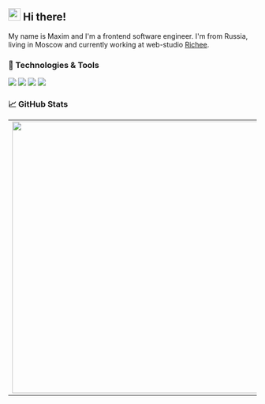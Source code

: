 ## <img src="https://raw.githubusercontent.com/extremecodetv/extremecodetv/master/wave.gif" width="25px"> Hi there! 

My name is Maxim and I'm a frontend software engineer. I'm from Russia, living in Moscow and currently working at web-studio [Richee](https://richbee.ru/). 

### 🔧 Technologies & Tools

![](https://img.shields.io/badge/Editor-IntelliJIDEA-informational?style=flat-square&logo=IntelliJ-IDEA&logoColor=white&color=5194f0)
![](https://img.shields.io/badge/Code-react-informational?style=flat-square&logo=react&logoColor=white&color=5194f0)
![](https://img.shields.io/badge/Code-TypeScript-informational?style=flat-square&logo=typescript&logoColor=white&color=5194f0)
![](https://img.shields.io/badge/Code-JavaScript-informational?style=flat-square&logo=javascript&logoColor=white&color=5194f0)

### 📈 GitHub Stats
<p align="center">
  <table>
  <tr>
      <td><img width="550px" align="left" src="https://github-readme-stats.vercel.app/api?username=mastekator&hide_border=true&count_private=false&layout=compact&hide_title=true&show_icons=true&theme=buefy&icon_color=5194f0&bg_color=fff" /></td>
      <td><img width="550px" src="https://github-readme-stats.vercel.app/api/top-langs/?username=mastekator&hide=html&layout=compact&hide_border=true&hide_title=true&theme=buefy&icon_color=5194f0&bg_color=fff" /></td>
  </tr>   
</table>
</p>
